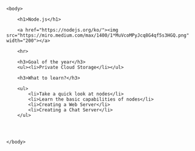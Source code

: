<!DOCTYPE html>

<html>
    <head>
        <meta charset="utf-8">
        <title>Node.js</title>
    </head>

    <body>
        
        <h1>Node.js</h1>

        <a href="https://nodejs.org/ko/"><img src="https://miro.medium.com/max/1400/1*MuVcoMPyJcq8G4qf5s3HGQ.png" width="200"></a>

        <hr>

        <h3>Goal of the year</h3>
        <ul><li>Private Cloud Storage</li></ul>

        <h3>What to learn?</h3>

        <ul>
            <li>Take a quick look at nodes</li>
            <li>Learn the basic capabilities of nodes</li>
            <li>Creating a Web Server</li>
            <li>Creating a Chat Server</li>
        </ul>




    </body>
</html>
  
